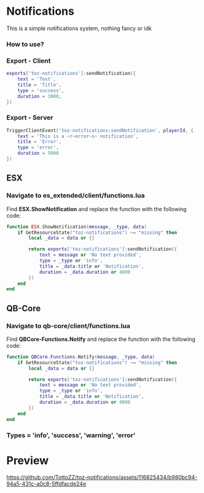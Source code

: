 # Notifications
This is a simple notifications system, nothing fancy or idk


### How to use? 

### Export - Client
> 
```lua
exports['toz-notifications']:sendNotification({
    text = 'Text',
    title = 'Title',
    type = 'success',
    duration = 3000,
})
```
### Export - Server

>
```lua
TriggerClientEvent('toz-notifications:sendNotification', playerId, {
    text = 'This is a ~r~error~s~ notification',
    title = 'Error',
    type = 'error',
    duration = 5000
})
```




## ESX 
### Navigate to es_extended/client/functions.lua
Find **ESX.ShowNotification** and replace the function with the following code:

```lua
function ESX.ShowNotification(message, _type, data)
    if GetResourceState("toz-notifications") ~= "missing" then
        local _data = data or {}

        return exports['toz-notifications']:sendNotification({
            text = message or 'No text provided',
            type = _type or 'info',
            title = _data.title or 'Notification',
            duration = _data.duration or 4000
        })
    end
end
```


## QB-Core 
### Navigate to qb-core/client/functions.lua
Find **QBCore-Functions.Notify** and replace the function with the following code:
```lua
function QBCore.Functions.Notify(message, _type, data)
    if GetResourceState("toz-notifications") ~= "missing" then
        local _data = data or {}

        return exports['toz-notifications']:sendNotification({
            text = message or 'No text provided',
            type = _type or 'info',
            title = _data.title or 'Notification',
            duration = _data.duration or 4000
        })
    end
end
```

### Types = 'info', 'success', 'warning', 'error'


# Preview

https://github.com/TottoZZ/toz-notifications/assets/116825434/b980bc94-94a5-431c-a0c8-5ffdfacde24e


